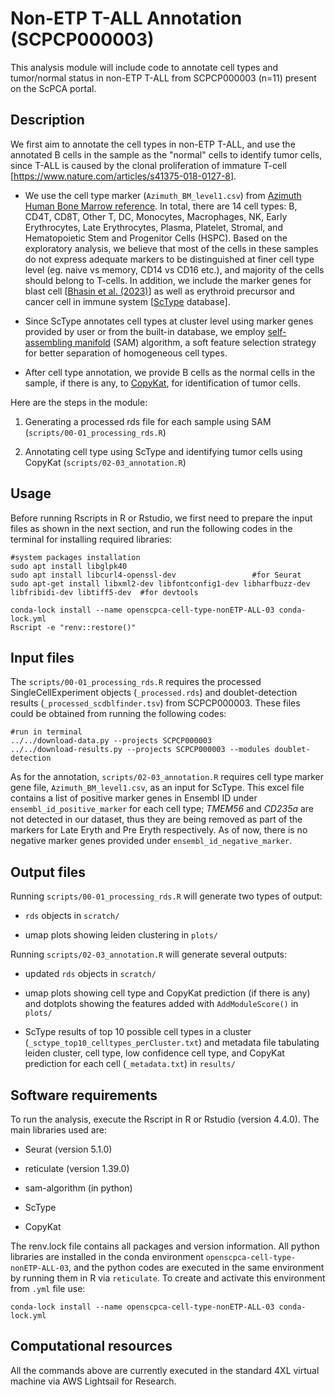 # Non-ETP T-ALL Annotation (SCPCP000003)

This analysis module will include code to annotate cell types and tumor/normal status in non-ETP T-ALL from SCPCP000003 (n=11) present on the ScPCA portal.

## Description

We first aim to annotate the cell types in non-ETP T-ALL, and use the annotated B cells in the sample as the "normal" cells to identify tumor cells, since T-ALL is caused by the clonal proliferation of immature T-cell [<https://www.nature.com/articles/s41375-018-0127-8>].

-   We use the cell type marker (`Azimuth_BM_level1.csv`) from [Azimuth Human Bone Marrow reference](https://azimuth.hubmapconsortium.org/references/#Human%20-%20Bone%20Marrow). In total, there are 14 cell types: B, CD4T, CD8T, Other T, DC, Monocytes, Macrophages, NK, Early Erythrocytes, Late Erythrocytes, Plasma, Platelet, Stromal, and Hematopoietic Stem and Progenitor Cells (HSPC). Based on the exploratory analysis, we believe that most of the cells in these samples do not express adequate markers to be distinguished at finer cell type level (eg. naive vs memory, CD14 vs CD16 etc.), and majority of the cells should belong to T-cells. In addition, we include the marker genes for blast cell [[Bhasin et al. (2023)](https://www.nature.com/articles/s41598-023-39152-z)] as well as erythroid precursor and cancer cell in immune system [[ScType](https://sctype.app/database.php) database].

-   Since ScType annotates cell types at cluster level using marker genes provided by user or from the built-in database, we employ [self-assembling manifold](https://github.com/atarashansky/self-assembling-manifold/tree/master) (SAM) algorithm, a soft feature selection strategy for better separation of homogeneous cell types.

-   After cell type annotation, we provide B cells as the normal cells in the sample, if there is any, to [CopyKat](https://github.com/navinlabcode/copykat), for identification of tumor cells.

Here are the steps in the module:

1.  Generating a processed rds file for each sample using SAM (`scripts/00-01_processing_rds.R`)

2.  Annotating cell type using ScType and identifying tumor cells using CopyKat (`scripts/02-03_annotation.R`)

## Usage

Before running Rscripts in R or Rstudio, we first need to prepare the input files as shown in the next section, and run the following codes in the terminal for installing required libraries:

```         
#system packages installation
sudo apt install libglpk40
sudo apt install libcurl4-openssl-dev                 #for Seurat
sudo apt-get install libxml2-dev libfontconfig1-dev libharfbuzz-dev  libfribidi-dev libtiff5-dev  #for devtools

conda-lock install --name openscpca-cell-type-nonETP-ALL-03 conda-lock.yml
Rscript -e "renv::restore()"
```

## Input files

The `scripts/00-01_processing_rds.R` requires the processed SingleCellExperiment objects (`_processed.rds`) and doublet-detection results (`_processed_scdblfinder.tsv`) from SCPCP000003. These files could be obtained from running the following codes:

```         
#run in terminal
../../download-data.py --projects SCPCP000003
../../download-results.py --projects SCPCP000003 --modules doublet-detection
```

As for the annotation, `scripts/02-03_annotation.R` requires cell type marker gene file, `Azimuth_BM_level1.csv`, as an input for ScType. This excel file contains a list of positive marker genes in Ensembl ID under `ensembl_id_positive_marker` for each cell type; *TMEM56* and *CD235a* are not detected in our dataset, thus they are being removed as part of the markers for Late Eryth and Pre Eryth respectively. As of now, there is no negative marker genes provided under `ensembl_id_negative_marker`.

## Output files

Running `scripts/00-01_processing_rds.R` will generate two types of output:

-   `rds` objects in `scratch/`

-   umap plots showing leiden clustering in `plots/`

Running `scripts/02-03_annotation.R` will generate several outputs:

-   updated `rds` objects in `scratch/`

-   umap plots showing cell type and CopyKat prediction (if there is any) and dotplots showing the features added with `AddModuleScore()` in `plots/`

-   ScType results of top 10 possible cell types in a cluster (`_sctype_top10_celltypes_perCluster.txt`) and metadata file tabulating leiden cluster, cell type, low confidence cell type, and CopyKat prediction for each cell (`_metadata.txt`) in `results/`

## Software requirements

To run the analysis, execute the Rscript in R or Rstudio (version 4.4.0). The main libraries used are:

-   Seurat (version 5.1.0)

-   reticulate (version 1.39.0)

-   sam-algorithm (in python)

-   ScType

-   CopyKat

The renv.lock file contains all packages and version information. All python libraries are installed in the conda environment `openscpca-cell-type-nonETP-ALL-03`, and the python codes are executed in the same environment by running them in R via `reticulate`. To create and activate this environment from `.yml` file use:

```         
conda-lock install --name openscpca-cell-type-nonETP-ALL-03 conda-lock.yml
```

## Computational resources

All the commands above are currently executed in the standard 4XL virtual machine via AWS Lightsail for Research.
